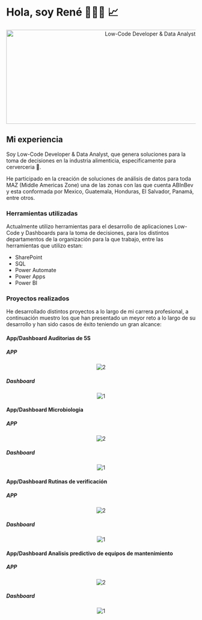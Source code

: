# Hola, soy René 👨🏼‍💻 📈

<p align="center" width="100%"><img src="https://i.ibb.co/hLHnpn0/img.png" alt="Low-Code Developer & Data Analyst" width="750" height="250"></p>

## Mi experiencia

Soy Low-Code Developer & Data Analyst, que genera soluciones para la toma de decisiones en la industria alimenticia, especificamente para cerverceria 🍻.

He participado en la creación de soluciones de análisis de datos para toda MAZ (Middle Americas Zone) una de las zonas con las que cuenta ABInBev y esta conformada por Mexico, Guatemala, Honduras, El Salvador, Panamá, entre otros.

### Herramientas utilizadas
Actualmente utilizo herramientas para el desarrollo de aplicaciones Low-Code y Dashboards para la toma de decisiones, para los distintos departamentos de la organización para la que trabajo, entre las herramientas que utilizo estan:
* SharePoint
* SQL
* Power Automate
* Power Apps
* Power BI

### Proyectos realizados
He desarrollado distintos proyectos a lo largo de mi carrera profesional, a continuación muestro los que han presentado un meyor reto a lo largo de su desarrollo y han sido casos de éxito teniendo un gran alcance:

#### App/Dashboard Auditorias de 5S

##### APP

<p align="center" width="100%">
 <img src="https://i.ibb.co/5WjWLFy/2.png" alt="2" border="0">
</p>

##### Dashboard

<p align="center" width="100%">
 <img src="https://i.ibb.co/RhyQ63C/1.png" alt="1" border="0">
</p>

#### App/Dashboard Microbiologia

##### APP

<p align="center" width="100%">
 <img src="https://i.ibb.co/kKR7K4w/2.png" alt="2" border="0">
</p>

##### Dashboard

<p align="center" width="100%">
 <img src="https://i.ibb.co/4gX8kzW/1.png" alt="1" border="0">
</p>

#### App/Dashboard  Rutinas de verificación

##### APP

<p align="center" width="100%">
 <img src="https://i.ibb.co/MktzC1G/6.png" alt="2" border="0">
</p>

##### Dashboard

<p align="center" width="100%">
 <img src="https://i.ibb.co/9cphV9M/5.png" alt="1" border="0">
</p>

#### App/Dashboard Analisis predictivo de equipos de mantenimiento

##### APP

<p align="center" width="100%">
 <img src="https://i.ibb.co/Bfg8zr8/4.png" alt="2" border="0">
</p>

##### Dashboard

<p align="center" width="100%">
 <img src="https://i.ibb.co/mhLQZHW/5.png" alt="1" border="0">
</p>

